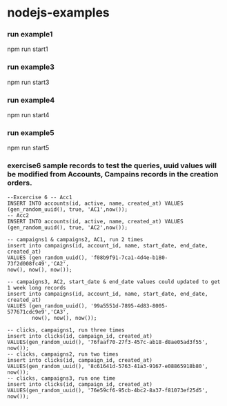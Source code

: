 # nodejs-examples

### run example1
npm run start1

### run example3
npm run start3

### run example4
npm run start4

### run example5
npm run start5

### exercise6 sample records to test the queries, uuid values will be modified from Accounts, Campains records in the creation orders.
```
--Excercise 6 -- Acc1
INSERT INTO accounts(id, active, name, created_at) VALUES (gen_random_uuid(), true, 'AC1',now());
-- Acc2
INSERT INTO accounts(id, active, name, created_at) VALUES (gen_random_uuid(), true, 'AC2',now());

-- campaigns1 & campaigns2, AC1, run 2 times
insert into campaigns(id, account_id, name, start_date, end_date, created_at)
VALUES (gen_random_uuid(), 'f08b9f91-7ca1-4d4e-b180-73f2d008fc49','CA2',
now(), now(), now());

-- campaigns3, AC2, start_date & end_date values could updated to get 1 week long records
insert into campaigns(id, account_id, name, start_date, end_date, created_at)
VALUES (gen_random_uuid(), '99a5551d-7895-4d83-8005-577671cdc9e9','CA3',
        now(), now(), now());

-- clicks, campaigns1, run three times
insert into clicks(id, campaign_id, created_at)
VALUES(gen_random_uuid(), '76faaf70-27f3-457c-ab18-d8ae05ad3f55', now());
-- clicks, campaigns2, run two times
insert into clicks(id, campaign_id, created_at)
VALUES(gen_random_uuid(), '8c61641d-5763-41a3-9167-e08865918b80', now());
-- clicks, campaigns3, run one time
insert into clicks(id, campaign_id, created_at)
VALUES(gen_random_uuid(), '76e59cf6-95cb-4bc2-8a37-f81073ef25d5', now());
```
